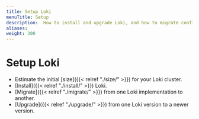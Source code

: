 ```yaml
---
title: Setup Loki
menuTitle: Setup
description:  How to install and upgrade Loki, and how to migrate configurations.
aliases:
weight: 300
---
```


# Setup Loki

- Estimate the initial [size]({{< relref "./size/" >}}) for your Loki cluster.
- [Install]({{< relref "./install/" >}}) Loki.
- [Migrate]({{< relref "./migrate/" >}}) from one Loki implementation to another.
- [Upgrade]({{< relref "./upgrade/" >}}) from one Loki version to a newer version.
